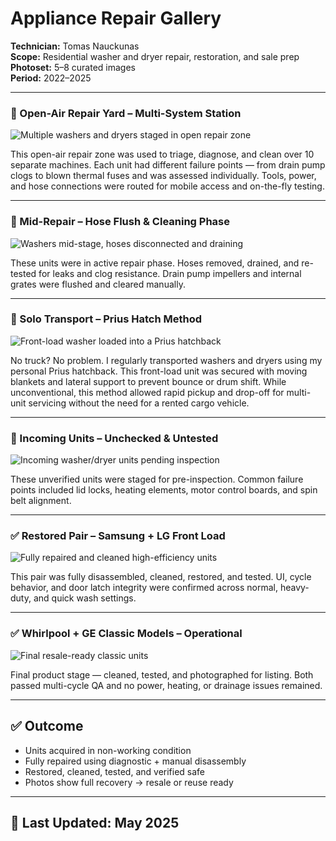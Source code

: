 # Appliance Repair Gallery  
**Technician:** Tomas Nauckunas  
**Scope:** Residential washer and dryer repair, restoration, and sale prep  
**Photoset:** 5–8 curated images  
**Period:** 2022–2025

---

### 🧰 Open-Air Repair Yard – Multi-System Station  
![Multiple washers and dryers staged in open repair zone](../assets/appliance-repair/open_yard_multiple_units.jpg)  

This open-air repair zone was used to triage, diagnose, and clean over 10 separate machines. Each unit had different failure points — from drain pump clogs to blown thermal fuses and was assessed individually. Tools, power, and hose connections were routed for mobile access and on-the-fly testing.

---

### 🔧 Mid-Repair – Hose Flush & Cleaning Phase  
![Washers mid-stage, hoses disconnected and draining](../assets/appliance-repair/washers_mid_repair_unhooked.jpg)  

These units were in active repair phase. Hoses removed, drained, and re-tested for leaks and clog resistance. Drain pump impellers and internal grates were flushed and cleared manually.

---

### 🚗 Solo Transport – Prius Hatch Method  
![Front-load washer loaded into a Prius hatchback](../assets/appliance-repair/washer_transport_in_prius.jpg)  

No truck? No problem. I regularly transported washers and dryers using my personal Prius hatchback. This front-load unit was secured with moving blankets and lateral support to prevent bounce or drum shift. While unconventional, this method allowed rapid pickup and drop-off for multi-unit servicing without the need for a rented cargo vehicle.

---

### 🔄 Incoming Units – Unchecked & Untested  
![Incoming washer/dryer units pending inspection](../assets/appliance-repair/unverified_stack_pair.jpg)  

These unverified units were staged for pre-inspection. Common failure points included lid locks, heating elements, motor control boards, and spin belt alignment.

---

### ✅ Restored Pair – Samsung + LG Front Load  
![Fully repaired and cleaned high-efficiency units](../assets/appliance-repair/restored_lg_samsung_pair.jpg)  

This pair was fully disassembled, cleaned, restored, and tested. UI, cycle behavior, and door latch integrity were confirmed across normal, heavy-duty, and quick wash settings.

---

### ✅ Whirlpool + GE Classic Models – Operational  
![Final resale-ready classic units](../assets/appliance-repair/classic_pair_cleaned.jpg)  

Final product stage — cleaned, tested, and photographed for listing. Both passed multi-cycle QA and no power, heating, or drainage issues remained.

---

## ✅ Outcome

- Units acquired in non-working condition  
- Fully repaired using diagnostic + manual disassembly  
- Restored, cleaned, tested, and verified safe  
- Photos show full recovery → resale or reuse ready

---

## 📅 Last Updated: May 2025
